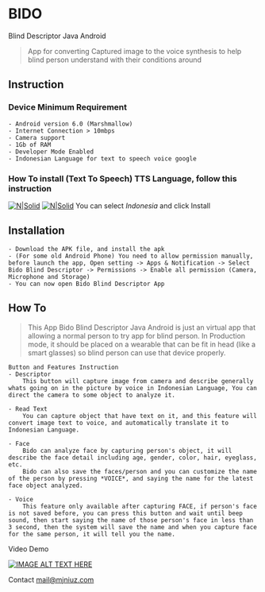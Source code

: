 # BIDO
Blind Descriptor Java Android

> App for converting Captured image to the voice synthesis to help blind person understand with their conditions around

## Instruction
### Device Minimum Requirement
    - Android version 6.0 (Marshmallow)
	- Internet Connection > 10mbps
	- Camera support
	- 1Gb of RAM
	- Developer Mode Enabled
	- Indonesian Language for text to speech voice google

### How To install (Text To Speech) TTS Language, follow this instruction
[![N|Solid](https://cdn57.androidauthority.net/wp-content/uploads/2015/12/Google-text-to-speech-engine.png)](https://nodesource.com/products/nsolid)
[![N|Solid](https://cdn57.androidauthority.net/wp-content/uploads/2015/12/Google-text-to-speech-engine-3.png)](https://nodesource.com/products/nsolid)
You can select *Indonesia* and click Install


## Installation
    - Download the APK file, and install the apk
    - (For some old Android Phone) You need to allow permission manually, before launch the app, Open setting -> Apps & Notification -> Select Bido Blind Descriptor -> Permissions -> Enable all permission (Camera, Microphone and Storage)
    - You can now open Bido Blind Descriptor App


## How To
> This App Bido Blind Descriptor Java Android is just an virtual app that allowing a normal person to try app for blind person. In Production mode, it should be placed on a wearable that can be fit in head (like a smart glasses) so blind person can use that device properly.

    Button and Features Instruction
    - Descriptor
        This button will capture image from camera and describe generally whats going on in the picture by voice in Indonesian Language, You can direct the camera to some object to analyze it.

    - Read Text
        You can capture object that have text on it, and this feature will convert image text to voice, and automatically translate it to Indonesian Language.

    - Face
        Bido can analyze face by capturing person's object, it will describe the face detail including age, gender, color, hair, eyeglass, etc.
        Bido can also save the faces/person and you can customize the name of the person by pressing *VOICE*, and saying the name for the latest face object analyzed.

    - Voice
        This feature only available after capturing FACE, if person's face is not saved before, you can press this button and wait until beep sound, then start saying the name of those person's face in less than 3 second, then the system will save the name and when you capture face for the same person, it will tell you the name.

Video Demo

[![IMAGE ALT TEXT HERE](https://img.youtube.com/vi/Q0Ov0xt-09c/0.jpg)](https://www.youtube.com/watch?v=Q0Ov0xt-09c)

Contact mail@mjniuz.com
